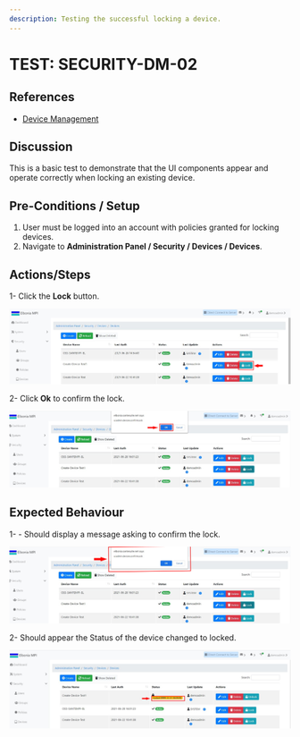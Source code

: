 ```yaml
---
description: Testing the successful locking a device.
---
```


# TEST: SECURITY-DM-02

## References

* [Device Management](broken-reference)

## Discussion

This is a basic test to demonstrate that the UI components appear and operate correctly when locking an existing device.

## **Pre-Conditions / Setup**

1. User must be logged into an account with policies granted for locking devices.
2. Navigate to **Administration Panel / Security / Devices / Devices**.

## Actions/Steps

1- Click the **Lock** button.

![](<../../../../../../../.gitbook/assets/6 (2).jpg>)

2- Click  **Ok** to confirm the lock.

![](../../../../../../../.gitbook/assets/7-1.jpg)

## Expected Behaviour

1- - Should display a message asking to confirm the lock.

![](<../../../../../../../.gitbook/assets/7 (1).jpg>)

2- Should appear the Status of the device changed to locked.

![](<../../../../../../../.gitbook/assets/8 (2).jpg>)
